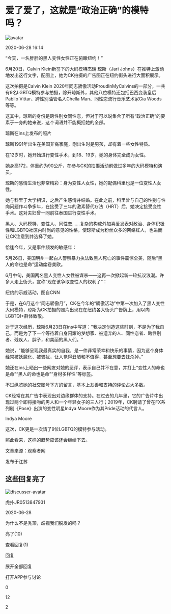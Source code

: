 # 爱了爱了，这就是“政治正确”的模特吗？

![avatar](https://i1.hoopchina.com.cn/user/587/3131587/3131587.jpg)

2020-06-28 16:14

“今天，一名胖胖的黑人变性女性正在俯瞰纽约！”

6月20日，Calvin Klein新签下的大码模特杰瑞·琼斯（Jari Johns）在推特上激动地发出这行文字，配图上，她为CK拍摄的广告图正在纽约街头进行大面积展示。

这次拍摄是Calvin Klein 2020年同志骄傲活动ProudInMyCalvins的一部分，一共有9名LGBTQ模特参与拍摄，除开琼斯外，其他八位模特还包括巴西变装皇后Pabllo Vittar、跨性别油管名人Chella Man、同性恋流行音乐艺术家Gia Woods等等。

这其中，琼斯的身份是跨性别女同性恋，但对于可以说集合了所有“政治正确”的要素于一身的她来说，这个词语并不能概括她的全部。

琼斯在ins上发布的照片

琼斯1991年出生在美国非裔家庭，刚出生时是男孩，却有着一些女性特质。

在12岁时，她开始进行变性手术，到18、19岁，她的身体完全成为女性。

她身高172，体重约为90公斤，在参与CK的拍摄活动前做过多年的大码模特和演员。

琼斯的感情生活也非常精彩：身为变性人女性，她的配偶科里也是一位变性人女性。

她与科里于大学相识，之后产生感情并结婚。在此之前，科里曾与自己的性别与性向问题作斗争多年，在接受了三年的激素替代疗法（HRT）后，她决定接受变性手术。这对夫妇曾一同前往泰国进行变性手术。

黑人、大码模特、变性人、同性恋……复杂的构成外加喜爱发表对政治、身体积极性和LGBTQ社区内时尚的意见的性格，使琼斯成为粉丝众多的网络红人，也进而让CK注意到并选择了她。

恰逢今年，又是事件频发的敏感年：

5月26日，美国明州一起白人警察暴力执法致黑人死亡的事件震惊全美，随后“黑人的命也是命”运动席卷美欧。

6月中旬，美国两名黑人变性人女性被谋杀——这再一次掀起新一轮抗议浪潮。许多人走上街头，宣称“现在该争取变性人的权利了”：

纽约的示威活动，图自CNN

于是，在6月这个“同志骄傲月”，CK在今年的“骄傲活动”中第一次加入了黑人变性大码模特，琼斯为CK拍摄的照片出现在在纽约各大街头广告牌上，用以向LGBTQI+群体致敬。

对于这次经历，琼斯6月23日在ins中写道："我决定创造这些时刻，不是为了我自己，而是为了下一个等待着自身闪耀的梦想家、被遗弃的人、同性恋者、跨性别者、残疾人、胖子，和美丽的黑人们。"

她说，"能够呈现我最真实的自我，是一件非常荣幸和快乐的事情，因为这个身体经常被妖魔化、被骚扰，让人觉得丑陋和不值得，甚至想要去抹杀掉。”

她还在ins上晒出一些网友对她的恶评，表示自己并不在意，并打上“变性人的命也是命”“黑人的命也是命”“身材多样性”等标签。

不过纵览她的社交账号下方的留言，基本上友善和支持的评论占大多数。

CK经常在其广告中表现出对边缘群体的支持。在过去的几年里，它的广告片中出现过两个即将接吻的男人和一个年轻女子的三人行；2019年，CK聘请了曾在FX系列剧《Pose》出演的变性明星Indya Moore作为其Pride活动的代言人。

Indya Moore

这次，CK更是一次请了9位LGBTQ的模特参与活动。

照此看来，这样的趋势应该还会继续下去。

文章来源：观察者网

发布于江苏

## 这些回复亮了

![discusser-avatar](https://i3.hoopchina.com.cn/user/default/light2.png@150h_150w_2e)

虎扑JR0513847931

2020-06-28

为什么不是秃顶，歧视我们脱发的吗？

亮了(10)

查看回复(1)

回复

展开全部回复

打开APP参与讨论

0

12

2